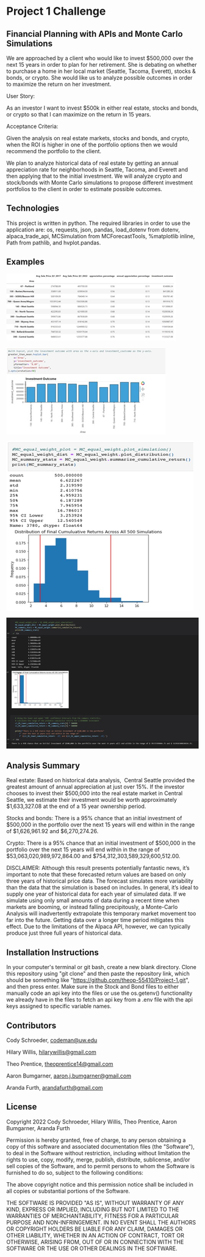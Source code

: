 # Project 1 Challenge

## Financial Planning with APIs and Monte Carlo Simulations

We are approached by a client who would like to invest $500,000 over the next 15 years in order to plan for her retirement. She is debating on whether to purchase a home in her local market (Seattle, Tacoma, Everett), stocks & bonds, or crypto. She would like us to analyze possible outcomes in order to maximize the return on her investment.


User Story:

As an investor I want to invest $500k in either real estate, stocks and bonds, or crypto so that I can maximize on the return in 15 years.

Acceptance Criteria:

Given the analysis on real estate markets, stocks and bonds, and crypto, when the ROI is higher in one of the portfolio options then we would recommend the portfolio to the client.


We plan to analyze historical data of real estate by getting an annual appreciation rate for neighborhoods in Seattle, Tacoma, and Everett and then applying that to the initial investment. We will analyze crypto and stock/bonds with Monte Carlo simulations to propose different investment portfolios to the client in order to estimate possible outcomes.



## Technologies

This project is written in python. The required libraries in order to use the application are: 
os, requests, json, pandas, load_dotenv from dotenv, alpaca_trade_api, MCSimulation from MCForecastTools, %matplotlib inline, Path from pathlib, and hvplot.pandas.



## Examples

![RealEstate](https://github.com/theop-55410/Project-1/blob/main/Images/RE1.jpg)

![RealEstate2](https://github.com/theop-55410/Project-1/blob/main/Images/RE2.jpg)

![MC_StockBonds](https://github.com/theop-55410/Project-1/blob/main/Images/SB1.jpg)

![MC_StockBonds](https://github.com/theop-55410/Project-1/blob/main/Images/C2.jpg)


## Analysis Summary

Real estate: Based on historical data analysis,  Central Seattle provided the greatest amount of annual appreciation at just over 15%. If the investor chooses to invest their $500,000 into the real estate market in Central Seattle, we estimate their investment would be worth approximately $1,633,327.08 at the end of a 15 year ownership period.

Stocks and bonds: There is a 95% chance that an initial investment of $500,000 in the portfolio over the next 15 years will end within in the range of $1,626,961.92 and $6,270,274.26.

Crypto: There is a 95% chance that an initial investment of $500,000 in the portfolio over the next 15 years will end within in the range of $53,063,020,989,972,864.00 and $754,312,303,589,329,600,512.00.

DISCLAIMER: Although this result presents potentially fantastic news, it’s important to note that these forecasted return values are based on only three years of historical price data. The forecast simulates more variability than the data that the simulation is based on includes. In general, it’s ideal to supply one year of historical data for each year of simulated data. If we simulate using only small amounts of data during a recent time when markets are booming, or instead falling precipitously, a Monte-Carlo Analysis will inadvertently extrapolate this temporary market movement too far into the future. Getting data over a longer time period mitigates this effect. Due to the limitations of the Alpaca API, however, we can typically produce just three full years of historical data.

## Installation Instructions

In your computer's terminal or git bash, create a new blank directory. Clone this repository using "git clone" and then paste the repository link, which should be something like "https://github.com/theop-55410/Project-1.git", and then press enter. Make sure in the Stock and Bond files to either manually code an api key into the files or use the os.getenv() functionality we already have in the files to fetch an api key from a .env file with the api keys assigned to specific variable names.

## Contributors

Cody Schroeder, codeman@uw.edu

Hilary Willis, hilarywillis@gmail.com

Theo Prentice, theoprentice14@gmail.com

Aaron Bumgarner, aaron.j.bumgarner@gmail.com

Aranda Furth, arandafurth@gmail.com



## License

Copyright 2022 Cody Schroeder, Hilary Willis, Theo Prentice, Aaron Bumgarner, Aranda Furth

Permission is hereby granted, free of charge, to any person obtaining a copy of this software and associated documentation files (the "Software"), to deal in the Software without restriction, including without limitation the rights to use, copy, modify, merge, publish, distribute, sublicense, and/or sell copies of the Software, and to permit persons to whom the Software is furnished to do so, subject to the following conditions:

The above copyright notice and this permission notice shall be included in all copies or substantial portions of the Software.

THE SOFTWARE IS PROVIDED "AS IS", WITHOUT WARRANTY OF ANY KIND, EXPRESS OR IMPLIED, INCLUDING BUT NOT LIMITED TO THE WARRANTIES OF MERCHANTABILITY, FITNESS FOR A PARTICULAR PURPOSE AND NON-INFRINGEMENT. IN NO EVENT SHALL THE AUTHORS OR COPYRIGHT HOLDERS BE LIABLE FOR ANY CLAIM, DAMAGES OR OTHER LIABILITY, WHETHER IN AN ACTION OF CONTRACT, TORT OR OTHERWISE, ARISING FROM, OUT OF OR IN CONNECTION WITH THE SOFTWARE OR THE USE OR OTHER DEALINGS IN THE SOFTWARE.
